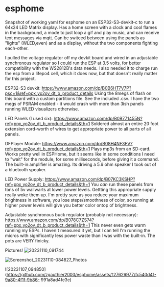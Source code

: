 # esphome
Snapshot of working yaml for esphome on an ESP32-S3-devkit-c to run a 64x24 LED Matrix display. Has a home screen with a clock and cool flames in the background, a mode to just loop a gif and play music, and can receive text messages via mqtt. Can be switced between using the panels as "lights" (WLED,even) and as a display, without the two components fighting each-other.

I pulled the voltage regulator off my devkit board and wired in an adjustable synchronous regulator so I could run the ESP at 3.5 volts, for better compatibility with the WS2812B's data needs. I also needed it to charge run the esp from a lifepo4 cell, which it does now, but that doesn't really matter for this project.

ESP32-S3 devkit:
https://www.amazon.com/dp/B0B6HT7V7P?psc=1&ref=ppx_yo2ov_dt_b_product_details
Using the 8megs of flash on this board with a custom partitions file. See the included .csv.
I have the two megs of PSRAM enabled - it would crash with more than 3ish panels running WLED visualizers otherwise.

LED Panels (I used six):
https://www.amazon.com/dp/B0B771455N?ref=ppx_yo2ov_dt_b_product_details&th=1
Soldered almost an entire 20 foot extension cord-worth of wires to get appropriate power to all parts of all panels.

DFPlayer Module:
https://www.amazon.com/dp/B08H4NF3FV?ref=ppx_yo2ov_dt_b_product_details&th=1
Plays mp3s from an SD-card. Works pretty well in ESPHome, but it seems like in some conditions I need to "wait" for the module, for some milliseconds, before giving it a command. The built-in amplifier is amazing. Its driving a 5.6 ohm speaker I took out of a bluetooth speaker.

LED Power Supply:
https://www.amazon.com/dp/B07KC3KSHP?ref=ppx_yo2ov_dt_b_product_details&th=1
You *can* run these panels from tons of 5v wallwarts at lower power levels. Gettting this appropriate supply really woke them up. I'm pretty sure as you reduce your maximum brightness in software, you lose steps/smoothness of color, so running at higher power levels will give you better color ontop of brightness.

Adjustable synchronous buck regulator (probably not necessary):
https://www.amazon.com/dp/B078C7ZS74?ref=ppx_yo2ov_dt_b_product_details&th=1
This never even gets warm running my ESPs. I haven't measured it yet, but I can tell I'm running the micros with significantly less power waste than I was with the built-in. The pots are VERY finicky.


Pictures!
![20231110_091744](https://github.com/zgauthier2000/esphome/assets/127626977/46ffc264-0dfb-4f96-9fce-e418fa937d14)

![Screenshot_20231110-084827_Photos](https://github.com/zgauthier2000/esphome/assets/127626977/d638165d-a944-4ce9-a2eb-87f619aaa9a7)

![20231107_094850](https://github.com/zgauthier2000/esphome/assets/127626977/fc540d41-9a80-4f1f-9b86-
991a8ad4fe3e)
